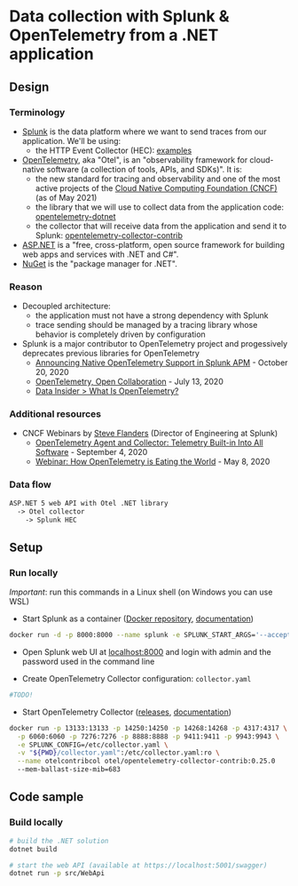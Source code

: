 # Data collection with Splunk & OpenTelemetry from a .NET application

## Design

### Terminology

* [Splunk](https://github.com/devpro/everyday-cheatsheets/blob/main/docs/splunk.md) is the data platform where we want to send traces from our application. We'll be using:
  * the HTTP Event Collector (HEC): [examples](https://docs.splunk.com/Documentation/Splunk/8.1.3/Data/HECExamples)
* [OpenTelemetry](https://opentelemetry.io/), aka "Otel", is an "observability framework for cloud-native software (a collection of tools, APIs, and SDKs)". It is:
  * the new standard for tracing and observability and one of the most active projects of the [Cloud Native Computing Foundation (CNCF)](https://github.com/devpro/everyday-cheatsheets/blob/main/docs/cncf.md) (as of May 2021)
  * the library that we will use to collect data from the application code: [opentelemetry-dotnet](https://github.com/open-telemetry/opentelemetry-dotnet)
  * the collector that will receive data from the application and send it to Splunk: [opentelemetry-collector-contrib](https://github.com/open-telemetry/opentelemetry-collector-contrib)
* [ASP.NET](https://dotnet.microsoft.com/apps/aspnet) is a "free, cross-platform, open source framework for building web apps and services with .NET and C#".
* [NuGet](https://www.nuget.org/) is the "package manager for .NET".

### Reason

* Decoupled architecture:
  * the application must not have a strong dependency with Splunk
  * trace sending should be managed by a tracing library whose behavior is completely driven by configuration
* Splunk is a major contributor to OpenTelemetry project and progessively deprecates previous libraries for OpenTelemetry
  * [Announcing Native OpenTelemetry Support in Splunk APM](https://www.splunk.com/en_us/blog/conf-splunklive/announcing-native-opentelemetry-support-in-splunk-apm.html) - October 20, 2020
  * [OpenTelemetry, Open Collaboration](https://www.splunk.com/en_us/blog/devops/opentelemetry-open-collaboration.html) - July 13, 2020
  * [Data Insider > What Is OpenTelemetry?](https://www.splunk.com/en_us/data-insider/what-is-opentelemetry.html)

### Additional resources

* CNCF Webinars by [Steve Flanders](https://twitter.com/smflanders) (Director of Engineering at Splunk)
  * [OpenTelemetry Agent and Collector: Telemetry Built-in Into All Software](https://www.youtube.com/watch?v=cHiFSprUqa0) - September 4, 2020
  * [Webinar: How OpenTelemetry is Eating the World](https://www.youtube.com/watch?v=DbaO0Xxv34c) - May 8, 2020

### Data flow

```txt
ASP.NET 5 web API with Otel .NET library
  -> Otel collector
    -> Splunk HEC
```

## Setup

### Run locally

_Important_: run this commands in a Linux shell (on Windows you can use WSL)

* Start Splunk as a container ([Docker repository](https://github.com/Splunk/docker-Splunk), [documentation](https://splunk.github.io/docker-splunk/))

```bash
docker run -d -p 8000:8000 --name splunk -e SPLUNK_START_ARGS='--accept-license' -e SPLUNK_PASSWORD='<password>' splunk/splunk:latest
```

* Open Splunk web UI at [localhost:8000](http://localhost:8000) and login with admin and the password used in the command line

* Create OpenTelemetry Collector configuration: `collector.yaml`

```yaml
#TODO!
```

* Start OpenTelemetry Collector ([releases](https://github.com/open-telemetry/opentelemetry-collector-contrib/releases), [documentation]((https://docs.signalfx.com/en/latest/apm/apm-getting-started/apm-opentelemetry-collector.html)))

```bash
docker run -p 13133:13133 -p 14250:14250 -p 14268:14268 -p 4317:4317 \
  -p 6060:6060 -p 7276:7276 -p 8888:8888 -p 9411:9411 -p 9943:9943 \
  -e SPLUNK_CONFIG=/etc/collector.yaml \
  -v "${PWD}/collector.yaml":/etc/collector.yaml:ro \
  --name otelcontribcol otel/opentelemetry-collector-contrib:0.25.0
  --mem-ballast-size-mib=683
```

## Code sample

### Build locally

```bash
# build the .NET solution
dotnet build

# start the web API (available at https://localhost:5001/swagger)
dotnet run -p src/WebApi
```
